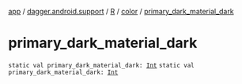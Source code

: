 [app](../../../index.md) / [dagger.android.support](../../index.md) / [R](../index.md) / [color](index.md) / [primary_dark_material_dark](./primary_dark_material_dark.md)

# primary_dark_material_dark

`static val primary_dark_material_dark: `[`Int`](https://kotlinlang.org/api/latest/jvm/stdlib/kotlin/-int/index.html)
`static val primary_dark_material_dark: `[`Int`](https://kotlinlang.org/api/latest/jvm/stdlib/kotlin/-int/index.html)